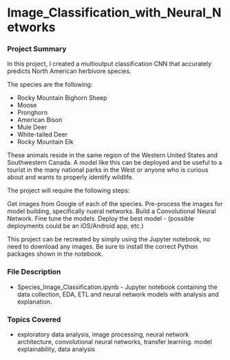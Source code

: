 # Image_Classification_with_Neural_Networks

### Project Summary

In this project, I created a multioutput classification CNN that accurately predicts North American herbivore species. 

The species are the following:

- Rocky Mountain Bighorn Sheep 
- Moose
- Pronghorn
- American Bison
- Mule Deer
- White-tailed Deer
- Rocky Mountain Elk

These animals reside in the same region of the Western United States and Southwestern Canada. A model like this can be deployed and be useful to a tourist in the many national parks in the West or anyone who is curious about and wants to properly identify wildlife.

The project will require the following steps:

Get images from Google of each of the species.
Pre-process the images for model building, specifically nueral networks.
Build a Convolutional Neural Network.
Fine tune the models.
Deploy the best model - (possible deployments could be an iOS/Android app, etc.)

This project can be recreated by simply using the Jupyter notebook, no need to download any images. Be sure to install the correct Python packages shown in the notebook. 

### File Description 

- Species_Image_Classification.ipynb - Jupyter notebook containing the data collection, EDA, ETL and neural network models with analysis and explanation. 


### Topics Covered

- exploratory data analysis, image processing, neural network architecture, convolutional neural networks, transfer learning. model explainability, data analysis 

